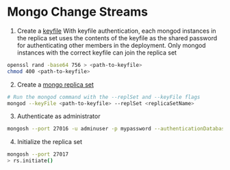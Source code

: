 # Mongo Change Streams

1. Create a [keyfile](https://www.mongodb.com/docs/v5.3/tutorial/enforce-keyfile-access-control-in-existing-replica-set/#enforce-keyfile-access-control-on-existing-replica-set)
With keyfile authentication, each mongod instances in the replica set uses the contents of the keyfile as the shared password for authenticating other members in the deployment. Only mongod instances with the correct keyfile can join the replica set
```bash
openssl rand -base64 756 > <path-to-keyfile>
chmod 400 <path-to-keyfile>
```

2. Create a [mongo replica set](https://www.mongodb.com/blog/post/an-introduction-to-change-streams)
```bash
# Run the mongod command with the --replSet and --keyFile flags
mongod --keyFile <path-to-keyfile> --replSet <replicaSetName>
```

3. Authenticate as administrator
```bash
mongosh --port 27016 -u adminuser -p mypassword --authenticationDatabase admin
```

4. Initialize the replica set
```bash
mongosh --port 27017
> rs.initiate()
```
